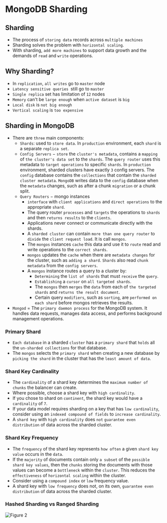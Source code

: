 # MongoDB Sharding
## Sharding
- The process of `storing data` records across `multiple machines`
- Sharding solves the problem with `horizontal scaling`.
- With sharding, `add more machines` to support data growth and the demands of `read` and `write` operations.
## Why Sharding?
- In `replication`, `all writes` go to `master` node
- `Latency sensitive queries `still go to `master`
- `Single replica` set has limitation of `12` nodes
- `Memory` can't be `large enough` when `active dataset` is `big`
- `Local disk` is `not big enough`
- `Vertical scaling` is `too expensive`
## Sharding in MongoDB
- There are `three` main components:
    - `Shards`: used to `store data`. In `production` environment, each `shard` is a separate `replica set`.
    - `Config Servers` − `store` the `cluster's metadata`, contains a `mapping` of `the cluster's data set` to the `shards`. The `query router` uses this metadata to `target operations` to specific `shards`. In `production` environment, sharded clusters have exactly `3` config servers. The `config` database contains the `collections` that contain the `sharded cluster metadata`. `MongoDB` writes data to the `config` database when the `metadata` changes, such as after a chunk `migration` or a chunk split.
    - `Query Routers` − mongo instances
        - `interface` with `client applications` and `direct operations` to the appropriate `shard`. 
        - The query router `processes` and `targets` the operations to `shards` and then `returns results` to the `clients`.
        - Applications never connect or communicate directly with the shards. 
        - A `sharded cluster` can contain `more than one query router` to `divide` the `client request load`. It is call `mongos`. 
        - The `mongos` instances `cache` this data and use it to `route` read and write operations to the `correct shards`. 
        - `mongos` updates the `cache` when there are `metadata changes` for the cluster, such as `adding a shard`. `Shards` also read `chunk metadata` from the `config servers`. 
        - A `mongos` instance routes a query to a cluster by:
            - `Determining` the `list of shards` that must `receive` the `query`.
            - `Establishing` a `cursor` on `all targeted shards`.
            - The `mongos` then `merges` the `data` from each of `the targeted shards` and `returns the result document`. 
            - Certain query `modifiers`, such as 
`sorting`, are `performed on each shard` before mongos retrieves the results. 
- `Mongod` = The `primary daemon process` for the MongoDB system. It handles data requests, manages data access, and performs background management operations.

### Primary Shard
- `Each database` in a sharded `cluster` has a `primary shard` that `holds` all the `un-sharded collections` for that database.
- The `mongos` selects the `primary shard` when creating a new database by `picking the shard` in the cluster that has the `least amount of data`.

### Shard Key Cardinality
- The `cardinality` of a shard key determines the `maximum number of chunks` the balancer can create. 
- Where possible, choose a shard key with `high cardinality`.
- If you chose to shard on `continent`, the shard key would have a `cardinality` of `7`.
- If your data model requires sharding on a key that has `low cardinality`, consider using an `indexed compound of fields` to `increase cardinality`.
- A `shard key` with `high cardinality` does `not` `guarantee even distribution` of data across the sharded cluster.
### Shard Key Frequency
- The `frequency` of the shard key represents `how often` a given `shard key value` occurs in the `data`. 
- If the `majority` of documents contain only `a subset` of the `possible shard key values`, then the `chunks` storing the documents with those values can become a `bottleneck` within the `cluster`. This reduces the `effectiveness` of `horizontal scaling` within the cluster.
- Consider using a `compound index` or `low` frequency value.
- A shard key with `low frequency` does not, on its own, `guarantee even distribution` of data across the sharded cluster.
### Hashed Sharding vs Ranged Sharding
![Figure 2](https://www.yugabyte.com/wp-content/uploads/2020/01/123table@3x.png)